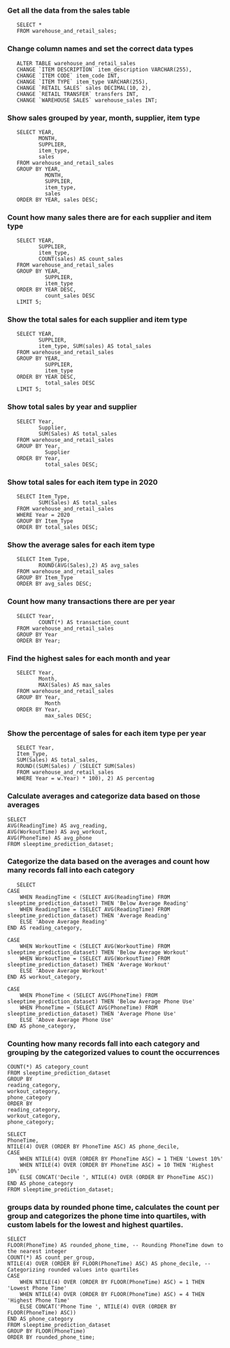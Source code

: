 ### Get all the data from the sales table

       SELECT *
       FROM warehouse_and_retail_sales;

### Change column names and set the correct data types

       ALTER TABLE warehouse_and_retail_sales
       CHANGE `ITEM DESCRIPTION` item_description VARCHAR(255),
       CHANGE `ITEM CODE` item_code INT,
       CHANGE `ITEM TYPE` item_type VARCHAR(255),
       CHANGE `RETAIL SALES` sales DECIMAL(10, 2),
       CHANGE `RETAIL TRANSFER` transfers INT,
       CHANGE `WAREHOUSE SALES` warehouse_sales INT;

### Show sales grouped by year, month, supplier, item type

       SELECT YEAR, 
              MONTH, 
              SUPPLIER,
              item_type,
              sales
       FROM warehouse_and_retail_sales
       GROUP BY YEAR, 
                MONTH, 
                SUPPLIER, 
                item_type, 
                sales
       ORDER BY YEAR, sales DESC;

### Count how many sales there are for each supplier and item type
       SELECT YEAR, 
              SUPPLIER, 
              item_type, 
              COUNT(sales) AS count_sales
       FROM warehouse_and_retail_sales
       GROUP BY YEAR, 
                SUPPLIER, 
                item_type
       ORDER BY YEAR DESC, 
                count_sales DESC
       LIMIT 5;

### Show the total sales for each supplier and item type
       SELECT YEAR, 
              SUPPLIER, 
              item_type, SUM(sales) AS total_sales
       FROM warehouse_and_retail_sales
       GROUP BY YEAR, 
                SUPPLIER, 
                item_type
       ORDER BY YEAR DESC, 
                total_sales DESC
       LIMIT 5;

### Show total sales by year and supplier
       SELECT Year, 
              Supplier, 
              SUM(Sales) AS total_sales
       FROM warehouse_and_retail_sales
       GROUP BY Year, 
                Supplier
       ORDER BY Year, 
                total_sales DESC;

### Show total sales for each item type in 2020
       SELECT Item_Type, 
              SUM(Sales) AS total_sales
       FROM warehouse_and_retail_sales
       WHERE Year = 2020
       GROUP BY Item_Type
       ORDER BY total_sales DESC;

### Show the average sales for each item type
       SELECT Item_Type, 
              ROUND(AVG(Sales),2) AS avg_sales
       FROM warehouse_and_retail_sales
       GROUP BY Item_Type
       ORDER BY avg_sales DESC;

### Count how many transactions there are per year
       SELECT Year, 
              COUNT(*) AS transaction_count
       FROM warehouse_and_retail_sales
       GROUP BY Year
       ORDER BY Year;

### Find the highest sales for each month and year
       SELECT Year,
              Month,  
              MAX(Sales) AS max_sales
       FROM warehouse_and_retail_sales
       GROUP BY Year, 
                Month
       ORDER BY Year,  
                max_sales DESC;

### Show the percentage of sales for each item type per year
       SELECT Year, 
       Item_Type, 
       SUM(Sales) AS total_sales, 
       ROUND((SUM(Sales) / (SELECT SUM(Sales) 
       FROM warehouse_and_retail_sales 
       WHERE Year = w.Year) * 100), 2) AS percentag


### Calculate averages and categorize data based on those averages
    SELECT 
    AVG(ReadingTime) AS avg_reading,
    AVG(WorkoutTime) AS avg_workout,
    AVG(PhoneTime) AS avg_phone
    FROM sleeptime_prediction_dataset;

### Categorize the data based on the averages and count how many records fall into each category
       SELECT 
    CASE 
        WHEN ReadingTime < (SELECT AVG(ReadingTime) FROM sleeptime_prediction_dataset) THEN 'Below Average Reading'
        WHEN ReadingTime = (SELECT AVG(ReadingTime) FROM sleeptime_prediction_dataset) THEN 'Average Reading'
        ELSE 'Above Average Reading'
    END AS reading_category,

    CASE 
        WHEN WorkoutTime < (SELECT AVG(WorkoutTime) FROM sleeptime_prediction_dataset) THEN 'Below Average Workout'
        WHEN WorkoutTime = (SELECT AVG(WorkoutTime) FROM sleeptime_prediction_dataset) THEN 'Average Workout'
        ELSE 'Above Average Workout'
    END AS workout_category,

    CASE 
        WHEN PhoneTime < (SELECT AVG(PhoneTime) FROM sleeptime_prediction_dataset) THEN 'Below Average Phone Use'
        WHEN PhoneTime = (SELECT AVG(PhoneTime) FROM sleeptime_prediction_dataset) THEN 'Average Phone Use'
        ELSE 'Above Average Phone Use'
    END AS phone_category,

### Counting how many records fall into each category and grouping by the categorized values to count the occurrences
    COUNT(*) AS category_count
    FROM sleeptime_prediction_dataset
    GROUP BY 
    reading_category, 
    workout_category, 
    phone_category
    ORDER BY 
    reading_category, 
    workout_category, 
    phone_category;
    
    SELECT 
    PhoneTime,
    NTILE(4) OVER (ORDER BY PhoneTime ASC) AS phone_decile,
    CASE 
        WHEN NTILE(4) OVER (ORDER BY PhoneTime ASC) = 1 THEN 'Lowest 10%'
        WHEN NTILE(4) OVER (ORDER BY PhoneTime ASC) = 10 THEN 'Highest 10%'
        ELSE CONCAT('Decile ', NTILE(4) OVER (ORDER BY PhoneTime ASC))
    END AS phone_category
    FROM sleeptime_prediction_dataset;

### groups data by rounded phone time, calculates the count per group and categorizes the phone time into quartiles, with custom labels for the lowest and highest quartiles.
    SELECT 
    FLOOR(PhoneTime) AS rounded_phone_time, -- Rounding PhoneTime down to the nearest integer
    COUNT(*) AS count_per_group, 
    NTILE(4) OVER (ORDER BY FLOOR(PhoneTime) ASC) AS phone_decile, -- Categorizing rounded values into quartiles
    CASE 
        WHEN NTILE(4) OVER (ORDER BY FLOOR(PhoneTime) ASC) = 1 THEN 'Lowest Phone Time'
        WHEN NTILE(4) OVER (ORDER BY FLOOR(PhoneTime) ASC) = 4 THEN 'Highest Phone Time'
        ELSE CONCAT('Phone Time ', NTILE(4) OVER (ORDER BY FLOOR(PhoneTime) ASC))
    END AS phone_category
    FROM sleeptime_prediction_dataset
    GROUP BY FLOOR(PhoneTime)
    ORDER BY rounded_phone_time;

 
